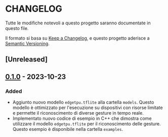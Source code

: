 # CHANGELOG

Tutte le modifiche notevoli a questo progetto saranno documentate in questo file.

Il formato si basa su [Keep a Changelog](https://keepachangelog.com/en/1.0.0/),
e questo progetto aderisce a [Semantic Versioning](https://semver.org/spec/v2.0.0.html).

## [Unreleased]

## [0.1.0] - 2023-10-23

### Added
- Aggiunto nuovo modello `edgetpu.tflite` alla cartella `models`. Questo modello è ottimizzato per l'esecuzione su dispositivi con risorse limitate e permette il riconoscimento di diverse gesture in tempo reale.
- Implementato nuovo codice di esempio in C++ che dimostra come utilizzare il modello `edgetpu.tflite` per il riconoscimento delle gesture. Questo esempio è disponibile nella cartella `examples`.

<!-- Inserire il link al tag del tuo rilascio, che sarà disponibile dopo aver pubblicato la v0.1.0. Questo fornirà uno storico che permette agli utenti di vedere tutte le modifiche tra le varie versioni. -->
[0.1.0]: https://github.com/your_username/your_project/releases/tag/v0.1.0
